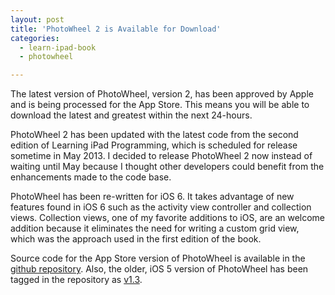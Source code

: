 ```yaml
---
layout: post
title: 'PhotoWheel 2 is Available for Download'
categories:
  - learn-ipad-book
  - photowheel

---
```


The latest version of PhotoWheel, version 2, has been approved by Apple and is being processed for the App Store. This means you will be able to download the latest and greatest within the next 24-hours.

PhotoWheel 2 has been updated with the latest code from the second edition of Learning iPad Programming, which is scheduled for release sometime in May 2013. I decided to release PhotoWheel 2 now instead of waiting until May because I thought other developers could benefit from the enhancements made to the code base. 

PhotoWheel has been re-written for iOS 6. It takes advantage of new features found in iOS 6 such as the activity view controller and collection views. Collection views, one of my favorite additions to iOS, are an welcome addition because it eliminates the need for writing a custom grid view, which was the approach used in the first edition of the book. 

Source code for the App Store version of PhotoWheel is available in the [github repository](https://github.com/kirbyt/PhotoWheel). Also, the older, iOS 5 version of PhotoWheel has been tagged in the repository as [v1.3](https://github.com/kirbyt/PhotoWheel/tree/v1.3).